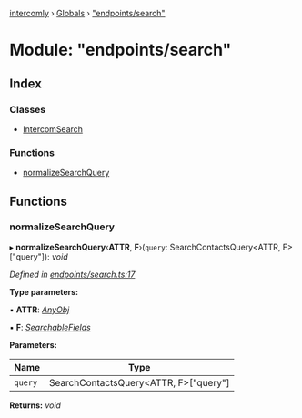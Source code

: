 [intercomly](../README.md) › [Globals](../globals.md) › ["endpoints/search"](_endpoints_search_.md)

# Module: "endpoints/search"

## Index

### Classes

* [IntercomSearch](../classes/_endpoints_search_.intercomsearch.md)

### Functions

* [normalizeSearchQuery](_endpoints_search_.md#normalizesearchquery)

## Functions

###  normalizeSearchQuery

▸ **normalizeSearchQuery**‹**ATTR**, **F**›(`query`: SearchContactsQuery<ATTR, F>["query"]): *void*

*Defined in [endpoints/search.ts:17](https://github.com/bradennapier/intercomly/blob/c3e44e7/src/endpoints/search.ts#L17)*

**Type parameters:**

▪ **ATTR**: *[AnyObj](_types_.md#anyobj)*

▪ **F**: *[SearchableFields](_types_.md#searchablefields)*

**Parameters:**

Name | Type |
------ | ------ |
`query` | SearchContactsQuery<ATTR, F>["query"] |

**Returns:** *void*
